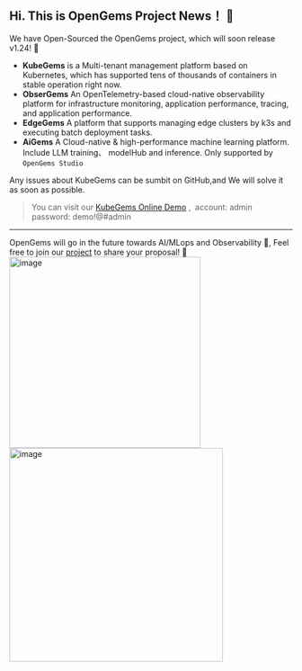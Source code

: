 ## Hi. This is OpenGems Project News！ 🎉

We have Open-Sourced the OpenGems project, which will soon release v1.24! 🎁

- **KubeGems** is a Multi-tenant management platform based on Kubernetes, which has supported tens of thousands of containers in stable operation right now.
- **ObserGems** An OpenTelemetry-based cloud-native observability platform for infrastructure monitoring, application performance, tracing, and application performance.
- **EdgeGems** A platform that supports managing edge clusters by k3s and executing batch deployment tasks.
- **AiGems** A Cloud-native & high-performance machine learning platform. Include LLM training、 modelHub and inference. Only supported by `OpenGems Studio`

Any issues about KubeGems can be sumbit on GitHub,and We will solve it as soon as possible.

>You can visit our [KubeGems Online Demo](https://demo.kubegems.io/) ,&nbsp; account: admin &nbsp;&nbsp; password: demo!@#admin

---
OpenGems will go in the future towards AI/MLops and Observability 👀, Feel free to join our [project](https://github.com/orgs/kubegems/projects/9) to share your proposal! 👋
<img width="340" alt="image" src="https://github.com/kubegems/.github/assets/2688646/6c340681-02fe-4073-912e-5f0ded21aef9">
<img width="380" alt="image" src="https://github.com/kubegems/.github/assets/2688646/d535c624-bc5e-4480-a94d-72a19a0d5a1a">

